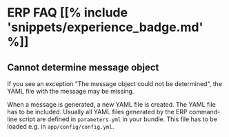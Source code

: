 # ERP FAQ [[% include 'snippets/experience_badge.md' %]]

## Cannot determine message object

If you see an exception "The message object could not be determined",
the YAML file with the message may be missing.

When a message is generated, a new YAML file is created.
The YAML file has to be included. Usually all YAML files generated by the ERP command-line script are defined in `parameters.yml` in your bundle.
This file has to be loaded e.g. in `app/config/config.yml`.
